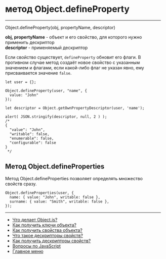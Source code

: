 # метод Object.defineProperty

---

Object.defineProperty(obj, propertyName, descriptor)

**obj, propertyName** - oбъект и его свойство, для которого нужно применить дескриптор<br>
**descriptor** - применяемый дескриптор

Если свойство существует, `defineProperty` обновит его флаги. В противном случае метод создаёт новое свойство с указанным значением и флагами, если какой-либо флаг не указан явно, ему присваивается значение `false`.

```
let user = {};

Object.defineProperty(user, "name", {
  value: "John"
});

let descriptor = Object.getOwnPropertyDescriptor(user, 'name');

alert( JSON.stringify(descriptor, null, 2 ) );
/*
{
  "value": "John",
  "writable": false,
  "enumerable": false,
  "configurable": false
}
 */
```

## Метод Object.defineProperties

Метод Object.defineProperties позволяет определять множество свойств сразу.

```
Object.defineProperties(user, {
  name: { value: "John", writable: false },
  surname: { value: "Smith", writable: false },
});
```

---

- [Что делает Object.is?](/Object.is.md)
- [Как получить ключи объекта?](./Object.keys.md)
- [Как получить свойства объекта?](./Object.values.md)
- [Что такое дескрипторы свойств?](./flagsAndDescriptors.md)
- [Как получить дескрипторы свойств?](./Object.getOwnPropertyDescriptor.md)
- [Вопросы по JavaScript](../javaScript.md)
- [Главное меню](../../README.md)
